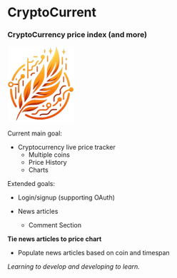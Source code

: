 # CryptoCurrent
### CryptoCurrency price index (and more)
![logo](client/src/assets/cryptocurrent_logo_small.png)


Current main goal:
* Cryptocurrency live price tracker
    * Multiple coins
    * Price History
    * Charts

Extended goals:

* Login/signup (supporting OAuth)

* News articles
    * Comment Section

**Tie news articles to price chart**
* Populate news articles based on coin and timespan

_Learning to develop and developing to learn._